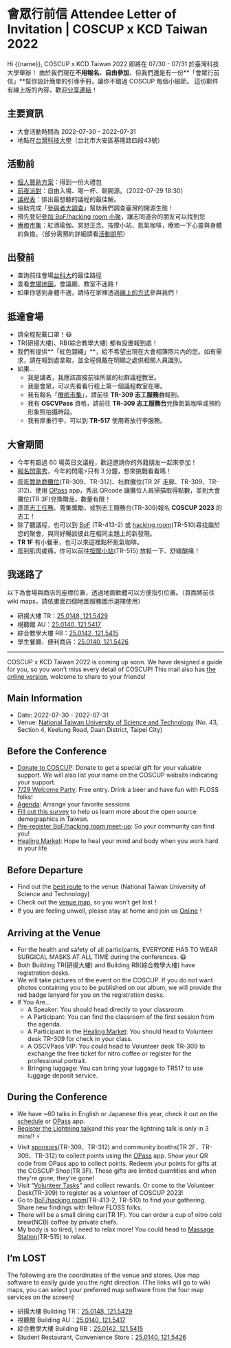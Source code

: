 # 會眾行前信 Attendee Letter of Invitation | COSCUP x KCD Taiwan 2022

Hi {{name}},
COSCUP x KCD Taiwan 2022 即將在 07/30 - 07/31 於臺灣科技大學舉辦！
由於我們現在**不用報名、自由參加**，但我們還是有一份**「會眾行前信」**幫你設計簡單的引導手冊，讓你不錯過 COSCUP 每個小細節。
這份郵件有線上版的內容，歡迎[分享連結](https://blog.coscup.org/2022/07/attendee-letter-of-invitation-coscup-x.html)！

## 主要資訊

- 大會活動時間為 2022-07-30 - 2022-07-31
- 地點在[台灣科技大學](https://coscup.org/2022/zh-TW/map)（台北市大安區基隆路四段43號）

## 活動前

- [個人贊助方案](https://ocf.neticrm.tw/civicrm/contribute/transact?reset=1&id=51)：得到一份大禮包
- [前夜派對](https://blog.coscup.org/2022/07/2022open-source-and-winewelcome-party.html)：自由入場、喝一杯、聊開源。（2022-07-29 18:30）
- [議程表](https://coscup.org/2022/zh-TW/session)：排出最想聽的議程的最佳解。
- 協助完成「[參與者大調查](https://coscup.org/2022-survey/)」幫助我們調查臺灣的開源生態！
- 預先登記[參加 BoF/hacking room 小聚](https://blog.coscup.org/2022/07/coscup-bof.html)，讓志同道合的朋友可以找到您
- [療癒市集](https://blog.coscup.org/2022/07/introducing-healing-market-with-yoga.html)：紅酒瑜伽、冥想正念、按摩小站、氮氣咖啡，療癒一下心靈與身體的負擔。（部分需預約詳細請看[活動說明](https://blog.coscup.org/2022/07/introducing-healing-market-with-yoga.html)）

## 出發前

- 查詢前往會場[台科大](https://coscup.org/2022/zh-TW/map)的最佳路徑
- 查看[會場地圖](https://coscup.org/2022/zh-TW/venue)，會議廳、教室不迷路！
- 如果你感到身體不適，請待在家裡透過[線上的方式](https://www.youtube.com/c/coscup)參與我們！

## 抵達會場

- 請全程配戴口罩！😷
- TR(研揚大樓)、RB(綜合教學大樓) 都有設置報到處！
- 我們有提供**「紅色頸繩」**，給不希望出現在大會相簿照片內的您。如有需求，請在報到處拿取，並全程佩戴在明顯之處供相關人員識別。
- 如果...
  - 我是講者，我應該直接前往所屬的社群議程教室。
  - 我是會眾，可以先看看行程上第一個議程教室在哪。
  - 我有報名「[療癒市集](https://blog.coscup.org/2022/07/introducing-healing-market-with-yoga.html)」，請前往 **TR-309 志工服務台**報到。
  - 我有 **OSCVPass** 資格，請前往 **TR-309 志工服務台**兌換氮氣咖啡或預約形象照拍攝時段。
  - 我有厚重行李，可以到 **TR-517** 使用寄放行李服務。

## 大會期間

- 今年有超過 60 場英日文議程，歡迎邀請你的外籍朋友一起來參加！
- [報名閃電秀](https://blog.coscup.org/2022/07/coscup-lightning-talk-20.html)，今年的閃電⚡️只有３分鐘，想來挑戰看看嗎！
- 逛逛[贊助商攤位](https://coscup.org/2022/zh-TW/sponsor)(TR-309、TR-312)、社群攤位(TR 2F 走廊、TR-309、TR-312)、使用 [OPass](https://coscup.org/2022-survey/) app，秀出 QRcode 讓攤位人員掃描取得點數，並到大會攤位(TR 3F)兌換贈品，數量有限！
- 逛逛[志工任務](https://volunteer.coscup.org/tasks/2022)、蒐集獎勵，或到志工服務台(TR-309)報名 **COSCUP 2023** 的志工！
- 除了聽議程，也可以到 [BoF](https://docs.google.com/document/d/1Ac9VZQJXvpPoAcGJ7sZ-6mZSZp22T6ygN1X3-iH5DZ0/edit) (TR-413-2) 或 [hacking room](https://docs.google.com/document/d/1Ac9VZQJXvpPoAcGJ7sZ-6mZSZp22T6ygN1X3-iH5DZ0/edit)(TR-510)尋找屬於您的聚會，與同好暢談彼此在相同主題上的新發現。
- **TR 1F** 有小餐車，也可以來這裡點杯氮氣咖啡。
- 逛到肌肉痠痛，你可以前往[按摩小站](https://blog.coscup.org/2022/07/introducing-healing-market-with-yoga.html)(TR-515) 放鬆一下、舒緩酸痛！

## 我迷路了

以下為會場與商店的座標位置，透過地圖軟體可以方便指引位置。（頁面將前往 wiki maps，請依畫面四個地圖服務圖示選擇使用）

- 研揚大樓 TR：[25.0148, 121.5429](https://geohack.toolforge.org/geohack.php?params=25_00_53.3_N_121_32_34.4_E_type:city_region:TW&pagename=Taiwan)
- 視聽館 AU：[25.0140, 121.5417](https://geohack.toolforge.org/geohack.php?params=25_00_50.4_N_121_32_30.1_E_type:city_region:TW&pagename=Taiwan)
- 綜合教學大樓 RB：[25.0142, 121.5415](https://geohack.toolforge.org/geohack.php?params=25_00_51.1_N_121_32_29.4_E_type:city_region:TW&pagename=Taiwan)
- 學生餐廳、便利商店：[25.0140, 121.5426](https://geohack.toolforge.org/geohack.php?params=25_00_50.4_N_121_32_33.4_E_type:city_region:TW&pagename=Taiwan)

----
COSCUP x KCD Taiwan 2022 is coming up soon. We have designed a guide for you, so you won’t miss every detail of COSCUP!
This mail also has [the online version](https://blog.coscup.org/2022/07/attendee-letter-of-invitation-coscup-x.html), welcome to share to your friends!

## Main Information

- Date: 2022-07-30 - 2022-07-31
- Venue: [National Taiwan University of Science and Technology](https://coscup.org/2022/en/map) (No. 43, Section 4, Keelung Road, Daan District, Taipei City)

## Before the Conference

- [Donate to COSCUP](https://ocf.neticrm.tw/civicrm/contribute/transact?reset=1&id=51): Donate to get a special gift for your valuable support. We will also list your name on the COSCUP website indicating your support.
- [7/29 Welcome Party](https://blog.coscup.org/2022/07/2022open-source-and-winewelcome-party.html): Free entry. Drink a beer and have fun with FLOSS folks!
- [Agenda](https://coscup.org/2022/en/session): Arrange your favorite sessions
- [Fill out this survey](https://coscup.org/2022-survey) to help us learn more about the open source demographics in Taiwan.
- [Pre-register BoF/hacking room meet-up](https://blog.coscup.org/2022/07/coscup-bof.html): So your community can find you!
- [Healing Market](https://blog.coscup.org/2022/07/introducing-healing-market-with-yoga.html): Hope to heal your mind and body when you work hard in your life

## Before Departure

- Find out the [best route](https://coscup.org/2022/en/map) to the venue (National Taiwan University of Science and Technology)
- Check out the [venue map](https://coscup.org/2022/en/venue), so you won’t get lost！
- If you are feeling unwell, please stay at home and join us [Online](https://www.youtube.com/c/coscup)！

## Arriving at the Venue

- For the health and safety of all participants, EVERYONE HAS TO WEAR SURGICAL MASKS AT ALL TIME during the conferences. 😷
- Both Building TR(研揚大樓) and Building RB(綜合教學大樓) have registration desks.
- We will take pictures of the event on the COSCUP. If you do not want photos containing you to be published on our album, we will provide the red badge lanyard for you on the registration desks.
- If You Are…
  - A Speaker: You should head directly to your classroom.
  - A Participant: You can find the classroom of the first session from the agenda.
  - A Participant in the [Healing Market](https://blog.coscup.org/2022/07/introducing-healing-market-with-yoga.html): You should head to Volunteer desk TR-309 for check in your class.
  - A OSCVPass VIP: You could head to Volunteer desk TR-309 to exchange the free ticket for nitro coffee or register for the professional portrait.
  - Bringing luggage: You can bring your luggage to TR517 to use luggage deposit service.

## During the Conference

- We have ~60 talks in English or Japanese this year, check it out on the [schedule](https://coscup.org/2022/en/session) or [OPass](https://opass.app/) app.
- [Register the Lightning talk](https://blog.coscup.org/2022/07/coscup-lightning-talk-20.html)and this year the lightning talk is only in 3 mins!! ⚡️
- Visit [sponsors](https://coscup.org/2022/en/sponsor)(TR-309、TR-312) and community booths(TR 2F、TR-309、TR-312) to collect points using the [OPass](https://coscup.org/2022-survey/) app. Show your QR code from OPass app to collect points. Redeem your points for gifts at the COSCUP Shop(TR 3F). These gifts are limited quantities and when they're gone, they're gone!
- Visit “[Volunteer Tasks](https://volunteer.coscup.org/tasks/2022)” and collect rewards. Or come to the Volunteer Desk(TR-309) to register as a volunteer of COSCUP 2023!
- Go to [BoF/hacking room](https://docs.google.com/document/d/1Ac9VZQJXvpPoAcGJ7sZ-6mZSZp22T6ygN1X3-iH5DZ0/edit)(TR-413-2, TR-510) to find your gathering. Share new findings with fellow FLOSS folks.
- There will be a small dining car(TR 1F). You can order a cup of nitro cold brew(NCB) coffee by private chefs.
- My body is so tired, I need to relax more! You could head to [Massage Station](https://blog.coscup.org/2022/07/introducing-healing-market-with-yoga.html)(TR-515) to relax.

## I’m LOST

The following are the coordinates of the venue and stores. Use map software to easily guide you the right direction. (The links will go to wiki maps, you can select your preferred map software from the four map services on the screen)

- 研揚大樓 Building TR：[25.0148, 121.5429](https://geohack.toolforge.org/geohack.php?params=25_00_53.3_N_121_32_34.4_E_type:city_region:TW&pagename=Taiwan)
- 視聽館 Building AU：[25.0140, 121.5417](https://geohack.toolforge.org/geohack.php?params=25_00_50.4_N_121_32_30.1_E_type:city_region:TW&pagename=Taiwan)
- 綜合教學大樓 Building RB：[25.0142, 121.5415](https://geohack.toolforge.org/geohack.php?params=25_00_51.1_N_121_32_29.4_E_type:city_region:TW&pagename=Taiwan)
- Student Restaurant, Convenience Store：[25.0140, 121.5426](https://geohack.toolforge.org/geohack.php?params=25_00_50.4_N_121_32_33.4_E_type:city_region:TW&pagename=Taiwan)
